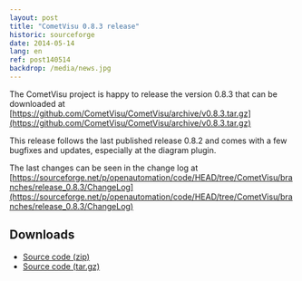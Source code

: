 ```yaml
---
layout: post
title: "CometVisu 0.8.3 release"
historic: sourceforge
date: 2014-05-14
lang: en
ref: post140514
backdrop: /media/news.jpg
---
```


The CometVisu project is happy to release the version 0.8.3 that can be downloaded at 
[https://github.com/CometVisu/CometVisu/archive/v0.8.3.tar.gz](https://github.com/CometVisu/CometVisu/archive/v0.8.3.tar.gz)

This release follows the last published release 0.8.2 and comes with a few bugfixes and updates, especially at the diagram plugin.

The last changes can be seen in the change log at 
[https://sourceforge.net/p/openautomation/code/HEAD/tree/CometVisu/branches/release_0.8.3/ChangeLog](https://sourceforge.net/p/openautomation/code/HEAD/tree/CometVisu/branches/release_0.8.3/ChangeLog)

Downloads
---------

* [Source code (zip)](https://github.com/CometVisu/CometVisu/archive/v0.8.3.zip)
* [Source code (tar.gz)](https://github.com/CometVisu/CometVisu/archive/v0.8.3.tar.gz)